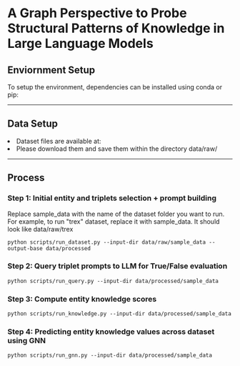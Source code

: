 # A Graph Perspective to Probe Structural Patterns of Knowledge in Large Language Models

## Enviornment Setup
To setup the environment, dependencies can be installed using conda or pip:

---
## Data Setup

<li> Dataset files are available at:<br>



<li> Please download them and save them within the directory data/raw/

---
## Process
### Step 1: Initial entity and triplets selection + prompt building
Replace sample_data with the name of the dataset folder you want to run. For example, to run "trex" dataset, replace it with sample_data. It should look like data/raw/trex<br>

```
python scripts/run_dataset.py --input-dir data/raw/sample_data --output-base data/processed

```
### Step 2: Query triplet prompts to LLM for True/False evaluation

```
python scripts/run_query.py --input-dir data/processed/sample_data
```
### Step 3: Compute entity knowledge scores
```
python scripts/run_knowledge.py --input-dir data/processed/sample_data

```

### Step 4: Predicting entity knowledge values across dataset using GNN
```
python scripts/run_gnn.py --input-dir data/processed/sample_data
```
